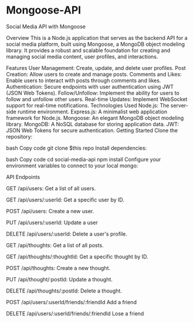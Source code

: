 # Mongoose-API
Social Media API with Mongoose

Overview
This is a Node.js application that serves as the backend API for a social media platform, built using Mongoose, a MongoDB object modeling library. It provides a robust and scalable foundation for creating and managing social media content, user profiles, and interactions.

Features
User Management: Create, update, and delete user profiles.
Post Creation: Allow users to create and manage posts.
Comments and Likes: Enable users to interact with posts through comments and likes.
Authentication: Secure endpoints with user authentication using JWT (JSON Web Tokens).
Follow/Unfollow: Implement the ability for users to follow and unfollow other users.
Real-time Updates: Implement WebSocket support for real-time notifications.
Technologies Used
Node.js: The server-side runtime environment.
Express.js: A minimalist web application framework for Node.js.
Mongoose: An elegant MongoDB object modeling library.
MongoDB: A NoSQL database for storing application data.
JWT: JSON Web Tokens for secure authentication.
Getting Started
Clone the repository:

bash
Copy code
git clone $this repo
Install dependencies:

bash
Copy code
cd social-media-api
npm install
Configure your environment variables to connect to your local mongo:

API Endpoints

GET /api/users: Get a list of all users.

GET /api/users/:userId: Get a specific user by ID.

POST /api/users: Create a new user.

PUT /api/users/:userId: Update a user

DELETE /api/users/:userId: Delete a user's profile.

GET /api/thoughts: Get a list of all posts.

GET /api/thoughts/:thoughtId: Get a specific thought by ID.

POST /api/thoughts: Create a new thought.

PUT /api/thought/:postId: Update a thought.

DELETE /api/thoughts/:postId: Delete a thought.

POST /api/users/:userId/friends/:friendId Add a friend

DELETE /api/users/:userId/friends/:friendId Lose a friend





